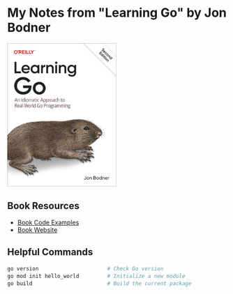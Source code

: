 # My Notes from "Learning Go" by Jon Bodner
<img src='images/20250413052634.png' width='250'/>

## Book Resources
- [Book Code Examples](https://github.com/learning-go-book-2e)
- [Book Website](https://learning.oreilly.com/library/view/learning-go-2nd/9781098139285/)

## Helpful Commands

```powershell
go version                      # Check Go version
go mod init hello_world         # Initialize a new module
go build                        # Build the current package
```
